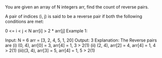 You are given an array of N integers arr, find the count of reverse pairs. 

A pair of indices (i, j) is said to be a reverse pair if both the following conditions are met:

0 <= i < j < N 
arr[i] > 2 * arr[j]
Example 1:

Input:
N = 6
arr = [3, 2, 4, 5, 1, 20]
Output:
3
Explanation:
The Reverse pairs are 
(i)  (0, 4), arr[0] = 3, arr[4] = 1, 3 > 2(1) 
(ii) (2, 4), arr[2] = 4, arr[4] = 1, 4 > 2(1) 
(iii)(3, 4), arr[3] = 5, arr[4] = 1, 5 > 2(1) 
